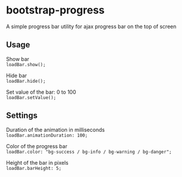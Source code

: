 # bootstrap-progress
A simple progress bar utility for ajax progress bar on the top of screen

## Usage
Show bar<br>
`loadBar.show();`

Hide bar<br>
`loadBar.hide();`

Set value of the bar: 0 to 100<br>
`loadBar.setValue();`

## Settings

Duration of the animation in milliseconds<br>
`loadBar.animationDuration: 100;`

Color of the progress bar<br>
`loadBar.color: "bg-success / bg-info / bg-warning / bg-danger";`

Height of the bar in pixels<br>
`loadBar.barHeight: 5;`